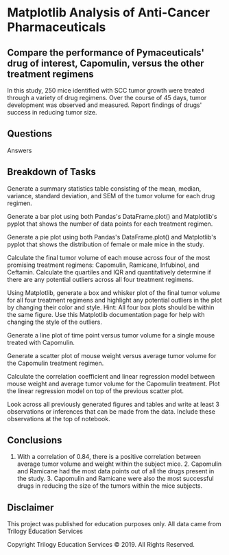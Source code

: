 # Matplotlib Analysis of Anti-Cancer Pharmaceuticals

## Compare the performance of Pymaceuticals' drug of interest, Capomulin, versus the other treatment regimens

In this study, 250 mice identified with SCC tumor growth were treated through a variety of drug regimens. Over the course of 45 days, tumor development was observed and measured. Report findings of drugs' success in reducing tumor size.

## Questions

Answers


## Breakdown of Tasks

Generate a summary statistics table consisting of the mean, median, variance, standard deviation, and SEM of the tumor volume for each drug regimen.

Generate a bar plot using both Pandas's DataFrame.plot() and Matplotlib's pyplot that shows the number of data points for each treatment regimen.

Generate a pie plot using both Pandas's DataFrame.plot() and Matplotlib's pyplot that shows the distribution of female or male mice in the study.

Calculate the final tumor volume of each mouse across four of the most promising treatment regimens: Capomulin, Ramicane, Infubinol, and Ceftamin. Calculate the quartiles and IQR and quantitatively determine if there are any potential outliers across all four treatment regimens.

Using Matplotlib, generate a box and whisker plot of the final tumor volume for all four treatment regimens and highlight any potential outliers in the plot by changing their color and style. Hint: All four box plots should be within the same figure. Use this Matplotlib documentation page for help with changing the style of the outliers.

Generate a line plot of time point versus tumor volume for a single mouse treated with Capomulin.

Generate a scatter plot of mouse weight versus average tumor volume for the Capomulin treatment regimen.

Calculate the correlation coefficient and linear regression model between mouse weight and average tumor volume for the Capomulin treatment. Plot the linear regression model on top of the previous scatter plot.

Look across all previously generated figures and tables and write at least 3 observations or inferences that can be made from the data. Include these observations at the top of notebook.

## Conclusions

1. With a correlation of 0.84, there is a positive correlation between average tumor volume and weight within the subject mice. 2. Capomulin and Ramicane had the most data points out of all the drugs present in the study. 3. Capomulin and Ramicane were also the most successful drugs in reducing the size of the tumors within the mice subjects.

## Disclaimer
This project was published for education purposes only. All data came from Trilogy Education Services

Copyright
Trilogy Education Services © 2019. All Rights Reserved.
